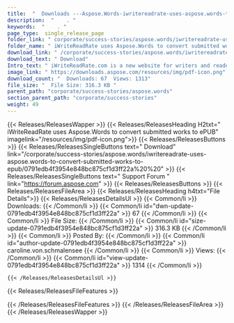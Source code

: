 ```yaml
---
title:  "  Downloads ---Aspose.Words-iwritereadrate-uses-aspose.words-to-convert-submitted-works-to-epub . " 
description:  "    . " 
keywords:  "    . " 
page_type:  single_release_page
folder_link: " corporate/success-stories/aspose.words/iwritereadrate-uses-aspose.words-to-convert-submitted-works-to-epub/"
folder_name: " iWriteReadRate uses Aspose.Words to convert submitted works to ePUB"
download_link: " /corporate/success-stories/aspose.words/iwritereadrate-uses-aspose.words-to-convert-submitted-works-to-epub/0791edb4f3954e848bc875cf1d3ff22a"
download_text: " Download"
Intro_text: " iWriteReadRate.com is a new website for writers and readers of literature in all..."
image_link: " https://downloads.aspose.com/resources/img/pdf-icon.png"
download_count: "  Downloads: 67  Views: 1313"
file_size: "  File Size: 316.3 KB "
parent_path: "corporate/success-stories/aspose.words"
section_parent_path: "corporate/success-stories"
weight: 49 
---
```


{{< Releases/ReleasesWapper >}}
  {{< Releases/ReleasesHeading H2txt=" iWriteReadRate uses Aspose.Words to convert submitted works to ePUB" imagelink="/resources/img/pdf-icon.png">}}
  {{< Releases/ReleasesButtons >}}
    {{< Releases/ReleasesSingleButtons text=" Download" link="/corporate/success-stories/aspose.words/iwritereadrate-uses-aspose.words-to-convert-submitted-works-to-epub/0791edb4f3954e848bc875cf1d3ff22a%20%20" >}}
    {{< Releases/ReleasesSingleButtons text=" Support Forum " link="https://forum.aspose.com" >}}
  {{< Releases/ReleasesButtons >}}
  {{< Releases/ReleasesFileArea >}}
    {{< Releases/ReleasesHeading h4txt="File Details">}}
    {{< Releases/ReleasesDetailsUl >}}
            {{< Common/li  >}} Downloads: {{< /Common/li >}} 
      {{< Common/li id="dwn-update-0791edb4f3954e848bc875cf1d3ff22a" >}} 67 {{< /Common/li >}} 
      {{< Common/li  >}} File Size: {{< /Common/li >}} 
      {{< Common/li id="size-update-0791edb4f3954e848bc875cf1d3ff22a" >}} 316.3 KB {{< /Common/li >}} 
      {{< Common/li  >}} Posted By: {{< /Common/li >}} 
      {{< Common/li id="author-update-0791edb4f3954e848bc875cf1d3ff22a" >}} caroline.von.schmalensee {{< /Common/li >}} 
      {{< Common/li  >}} Views: {{< /Common/li >}} 
      {{< Common/li id="view-update-0791edb4f3954e848bc875cf1d3ff22a" >}} 1314 {{< /Common/li >}} 

    {{< /Releases/ReleasesDetailsUl >}}

  {{< Releases/ReleasesFileFeatures >}}
      
  {{< /Releases/ReleasesFileFeatures >}}
 {{< /Releases/ReleasesFileArea >}}
{{< /Releases/ReleasesWapper >}}


